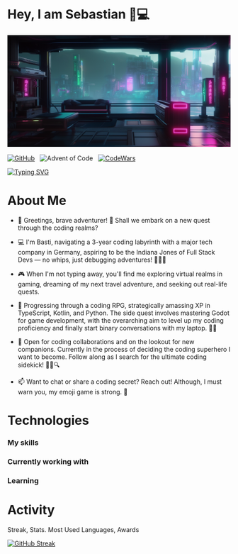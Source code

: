 
# Hey, I am Sebastian 🙂💻

![alt Future City](.//futureCity.png)

[![GitHub](https://img.shields.io/badge/GitHub-%23121011?style=flat&logo=github&logoColor=white)](https://github.com/CaptainKorsika)&nbsp;&nbsp;
![Advent of Code](https://img.shields.io/badge/Advent%20of%20Code-18-%23red?style=flat-square&logo=adventofcode&labelColor=61c4c6&color=b01e7e)&nbsp;&nbsp;
[![CodeWars](https://www.codewars.com/users/CaptainKorsika/badges/micro?style=flat)](https://www.codewars.com/users/CaptainKorsika)&nbsp;&nbsp;

<!---
&nbsp;
[![Discord](https://img.shields.io/badge/Discord-CaptainKorsika%239725-%237289DA?style=flat-square&logo=discord&logoColor=white)](https://discord.com/users/CaptainKorsika)

--->

<!---
[![LinkedIn](https://img.shields.io/badge/-LinkedIn-blue?style=flat-square&logo=linkedin&logoColor=white&link=https://www.linkedin.com/in/yourusername/)](https://www.linkedin.com/in/yourusername/)

--->


[![Typing SVG](https://readme-typing-svg.demolab.com?font=Fira+Code&pause=1000&color=1F6FEB&background=FFFFFF00&vCenter=false&random=false&width=435&lines=Software+Developer;Problem+Solver;Gamer)](https://git.io/typing-svg)


# About Me

- 🌟 Greetings, brave adventurer! 🏰 Shall we embark on a new quest through the coding realms?

- 💻 I'm Basti, navigating a 3-year coding labyrinth with a major tech company in Germany, aspiring to be the Indiana Jones of Full Stack Devs — no whips, just debugging adventures! 🕵️‍♂️✨

- 🎮 When I'm not typing away, you'll find me exploring virtual realms in gaming, dreaming of my next travel adventure, and seeking out real-life quests.

- 🌱 Progressing through a coding RPG, strategically amassing XP in TypeScript, Kotlin, and Python. The side quest involves mastering Godot for game development, with the overarching aim to level up my coding proficiency and finally start binary conversations with my laptop. 🏹🚀

- 💞️ Open for coding collaborations and on the lookout for new companions. Currently in the process of deciding the coding superhero I want to become. Follow along as I search for the ultimate coding sidekick! 🦸‍♂️🔍

- 📫 Want to chat or share a coding secret? Reach out! Although, I must warn you, my emoji game is strong. 🚀



# Technologies

### My skills

### Currently working with

### Learning

### 

<!---
CaptainKorsika/CaptainKorsika is a ✨ special ✨ repository because its `README.md` (this file) appears on your GitHub profile.
You can click the Preview link to take a look at your changes.
--->




# Activity

Streak, Stats. Most Used Languages, Awards

[![GitHub Streak](https://streak-stats.demolab.com?user=CaptainKorsika&theme=shadow-purple&border_radius=5&mode=weekly)](https://git.io/streak-stats)